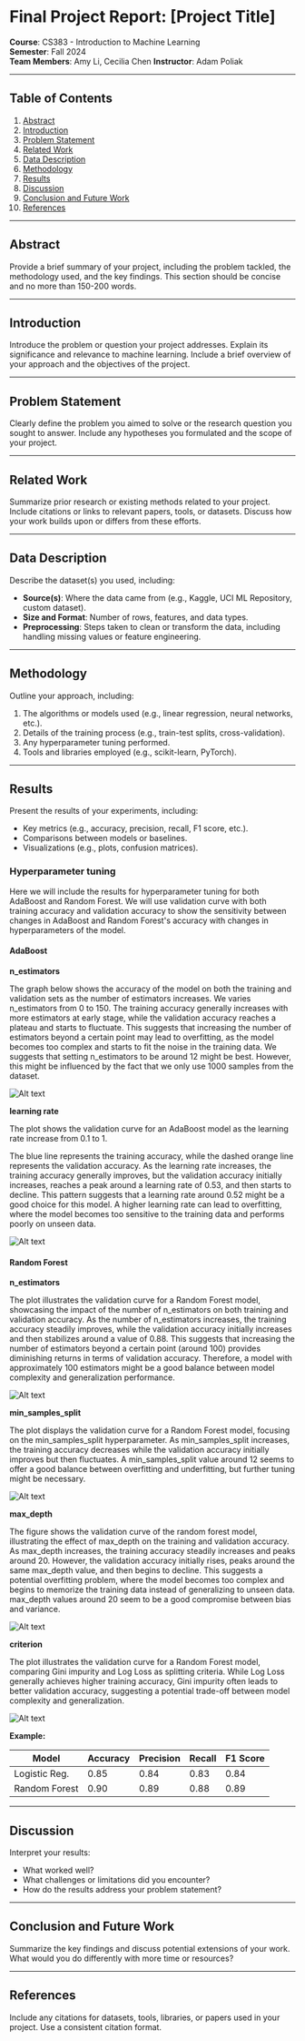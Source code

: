 # Final Project Report: [Project Title]

**Course**: CS383 - Introduction to Machine Learning  
**Semester**: Fall 2024  
**Team Members**: Amy Li, Cecilia Chen
**Instructor**: Adam Poliak

---

## Table of Contents
1. [Abstract](#abstract)
2. [Introduction](#introduction)
3. [Problem Statement](#problem-statement)
4. [Related Work](#related-work)
5. [Data Description](#data-description)
6. [Methodology](#methodology)
7. [Results](#results)
8. [Discussion](#discussion)
9. [Conclusion and Future Work](#conclusion-and-future-work)
10. [References](#references)

---

## Abstract
Provide a brief summary of your project, including the problem tackled, the methodology used, and the key findings. This section should be concise and no more than 150-200 words.

---

## Introduction
Introduce the problem or question your project addresses. Explain its significance and relevance to machine learning. Include a brief overview of your approach and the objectives of the project.

---

## Problem Statement
Clearly define the problem you aimed to solve or the research question you sought to answer. Include any hypotheses you formulated and the scope of your project.

---

## Related Work
Summarize prior research or existing methods related to your project. Include citations or links to relevant papers, tools, or datasets. Discuss how your work builds upon or differs from these efforts.

---

## Data Description
Describe the dataset(s) you used, including:
- **Source(s)**: Where the data came from (e.g., Kaggle, UCI ML Repository, custom dataset).
- **Size and Format**: Number of rows, features, and data types.
- **Preprocessing**: Steps taken to clean or transform the data, including handling missing values or feature engineering.

---

## Methodology
Outline your approach, including:
1. The algorithms or models used (e.g., linear regression, neural networks, etc.).
2. Details of the training process (e.g., train-test splits, cross-validation).
3. Any hyperparameter tuning performed.
4. Tools and libraries employed (e.g., scikit-learn, PyTorch).

---

## Results
Present the results of your experiments, including:
- Key metrics (e.g., accuracy, precision, recall, F1 score, etc.).
- Comparisons between models or baselines.
- Visualizations (e.g., plots, confusion matrices).

### Hyperparameter tuning

Here we will include the results for hyperparameter tuning for both AdaBoost and Random Forest. We will use validation curve with both training accuracy and validation accuracy to show the sensitivity between changes in AdaBoost and Random Forest's accuracy with changes in hyperparameters of the model.

#### AdaBoost

**n_estimators**

The graph below shows the accuracy of the model on both the training and validation sets as the number of estimators increases. We varies n_estimators from 0 to 150. The training accuracy generally increases with more estimators at early stage, while the validation accuracy reaches a plateau and starts to fluctuate. This suggests that increasing the number of estimators beyond a certain point may lead to overfitting, as the model becomes too complex and starts to fit the noise in the training data. We suggests that setting n_estimators to be around 12 might be best. However, this might be influenced by the fact that we only use 1000 samples from the dataset.

![Alt text](https://github.com/Cecilia7717/project-ml/blob/main/Validation%20Curve%20for%20AdaBoost%20(n_estimators).png)

**learning rate**

The plot shows the validation curve for an AdaBoost model as the learning rate increase from 0.1 to 1.

The blue line represents the training accuracy, while the dashed orange line represents the validation accuracy. As the learning rate increases, the training accuracy generally improves, but the validation accuracy initially increases, reaches a peak around a learning rate of 0.53, and then starts to decline.
This pattern suggests that a learning rate around 0.52 might be a good choice for this model. A higher learning rate can lead to overfitting, where the model becomes too sensitive to the training data and performs poorly on unseen data.

![Alt text](https://github.com/Cecilia7717/project-ml/blob/main/Validation%20Curve%20for%20AdaBoost%20(learning_rate).png)

#### Random Forest

**n_estimators**

The plot illustrates the validation curve for a Random Forest model, showcasing the impact of the number of n_estimators on both training and validation accuracy. As the number of n_estimators increases, the training accuracy steadily improves, while the validation accuracy initially increases and then stabilizes around a value of 0.88. This suggests that increasing the number of estimators beyond a certain point (around 100) provides diminishing returns in terms of validation accuracy. Therefore, a model with approximately 100 estimators might be a good balance between model complexity and generalization performance.

![Alt text](https://github.com/Cecilia7717/project-ml/blob/main/Validation%20Curve%20for%20Random%20Forest%20(n_estimators).png)

**min_samples_split**

The plot displays the validation curve for a Random Forest model, focusing on the min_samples_split hyperparameter. As min_samples_split increases, the training accuracy decreases while the validation accuracy initially improves but then fluctuates. A min_samples_split value around 12 seems to offer a good balance between overfitting and underfitting, but further tuning might be necessary.

![Alt text](https://github.com/Cecilia7717/project-ml/blob/main/Validation%20Curve%20for%20Random%20Forest%20(min_samples_split).png)

**max_depth**

The figure shows the validation curve of the random forest model, illustrating the effect of max_depth on the training and validation accuracy. As max_depth increases, the training accuracy steadily increases and peaks around 20. However, the validation accuracy initially rises, peaks around the same max_depth value, and then begins to decline. This suggests a potential overfitting problem, where the model becomes too complex and begins to memorize the training data instead of generalizing to unseen data. max_depth values around 20 seem to be a good compromise between bias and variance.

![Alt text](https://github.com/Cecilia7717/project-ml/blob/main/Validation%20Curve%20for%20Random%20Forest%20(max_depth).png)

**criterion**

The plot illustrates the validation curve for a Random Forest model, comparing Gini impurity and Log Loss as splitting criteria. While Log Loss generally achieves higher training accuracy, Gini impurity often leads to better validation accuracy, suggesting a potential trade-off between model complexity and generalization.

![Alt text](https://github.com/Cecilia7717/project-ml/blob/main/Validation%20Curve%20for%20Random%20Forest%20(criterion).png)


**Example:**

| Model          | Accuracy | Precision | Recall | F1 Score |
|-----------------|----------|-----------|--------|----------|
| Logistic Reg.   | 0.85     | 0.84      | 0.83   | 0.84     |
| Random Forest   | 0.90     | 0.89      | 0.88   | 0.89     |

---

## Discussion
Interpret your results:

- What worked well?
- What challenges or limitations did you encounter?
- How do the results address your problem statement?

---

## Conclusion and Future Work

Summarize the key findings and discuss potential extensions of your work. What would you do differently with more time or resources?

---

## References

Include any citations for datasets, tools, libraries, or papers used in your project. Use a consistent citation format.